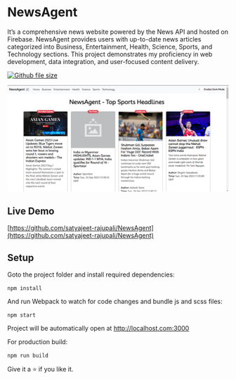 # NewsAgent

It’s a comprehensive news website powered by the News API and hosted on Firebase. NewsAgent provides
users with up-to-date news articles categorized into Business, Entertainment, Health, Science, Sports, and
Technology sections. This project demonstrates my proficiency in web development, data integration, and
user-focused content delivery.

[![Github file size](https://img.shields.io/github/size/webcaetano/craft/build/phaser-craft.min.js.svg)](https://github.com/satyajeet-rajupali/NewsAgent)

![React NewAgent Preview](https://github.com/satyajeet-rajupali/NewsAgent/blob/46364e4a1661b010ed8f8c68c788580bcd8dce73/image.png)

## Live Demo

[https://github.com/satyajeet-rajupali/NewsAgent](https://github.com/satyajeet-rajupali/NewsAgent)

## Setup

Goto the project folder and install required dependencies:

```
npm install
```

And run Webpack to watch for code changes and bundle js and scss files:

```
npm start
```

Project will be automatically open at http://localhost.com:3000

For production build:

```
npm run build
```

Give it a ⭐ if you like it.
